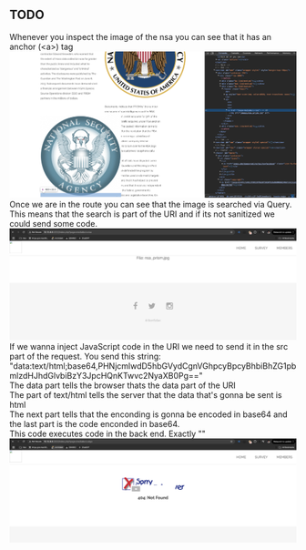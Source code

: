 ## TODO

Whenever you inspect the image of the nsa you can see that it has an anchor (\<a>) tag</br>
<img src="./imgs/1.png"></br>
Once we are in the route you can see that the image is searched via Query. This means that the search is part of the URI and if its not sanitized we could send some code.</br>
<img src="./imgs/2.png"></br>
If we wanna inject JavaScript code in the URI we need to send it in the src part of the request. You send this string: "data:text/html;base64,PHNjcmlwdD5hbGVydCgnVGhpcyBpcyBhbiBhZG1pbmlzdHJhdGlvbiBzY3JpcHQnKTwvc2NyaXB0Pg=="</br>
The data part tells the browser thats the data part of the URI</br>
The part of text/html tells the server that the data that's gonna be sent is html</br>
The next part tells that the enconding is gonna be encoded in base64 and the last part is the code enconded in base64.</br>
This code executes code in the back end. Exactly "<script>alert('This is an administration script')</script>"
<img src="./imgs/3.png"></br>
